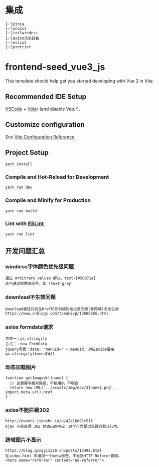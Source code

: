 # 集成
    [✅]pinia
    [✅]unocss
    [✅]tailwindcss
    [✅]axios请求封装
    [✅]eslint
    [✅]prettier
# frontend-seed_vue3_js

This template should help get you started developing with Vue 3 in Vite.

## Recommended IDE Setup

[VSCode](https://code.visualstudio.com/) + [Volar](https://marketplace.visualstudio.com/items?itemName=Vue.volar) (and disable Vetur).

## Customize configuration

See [Vite Configuration Reference](https://vitejs.dev/config/).

## Project Setup

```sh
yarn install
```

### Compile and Hot-Reload for Development

```sh
yarn run dev
```

### Compile and Minify for Production

```sh
yarn run build
```

### Lint with [ESLint](https://eslint.org/)

```sh
yarn run lint
```

## 开发问题汇总

### windicss字体颜色优先级问题
    通过 Arbitrary values 解决，text-[#50d71e]
    还可通过前置感叹号，如 !text-gray

### download不生效问题
    download属性只会在href和你前端的地址是同源(非跨域)才会生效
    https://www.cnblogs.com/tseaki/p/13685665.html


### axios formdata请求
    方式一：qs.stringify
    方式二：new FormData
    jquery场景：data: "menuId=" + menuId, 对应axios要用qs.stringify({menuId})

### 动态加载图片
    function getImageUrl(name) {
      // 这里要写相对路径，不能用@，不明白
      return new URL(`../assets/img/nav/${name}.png`, import.meta.url).href
    }

### axios不能拦截302
    http://events.jianshu.io/p/42e16e91c515 
    Ajax 不能处理 302 状态码的响应，这个行为是浏览器的默认行为。

### 跨域图片不显示
    https://blog.qingyi1220.cn/posts/12492.html
    在index.html 中增加一个meta标签，不发送HTTP Referer首部。
    <meta name="referrer" content="no-referrer">
